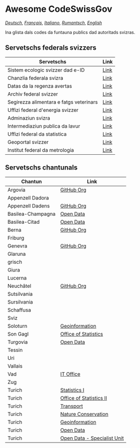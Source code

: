 # Awesome CodeSwissGov

_[Deutsch](./README.de.md)_, _[Français](./README.fr.md)_, _[Italiano](./README.it.md)_, _[Rumantsch](./README.rm.md)_, _[English](./README.md)_

Ina glista dals codes da funtauna publics dad autoritads svizras.

## Servetschs federals svizzers

| Servetschs                              | Link                                            |
| --------------------------------------- | ----------------------------------------------- |
| Sistem ecologic svizzer dad e-ID        | [Link](https://github.com/e-id-admin)           |
| Chanzlia federala svizra                | [Link](https://github.com/swiss)                |
| Datas da la regenza avertas             | [Link](https://github.com/ogdch)                |
| Archiv federal svizzer                  | [Link](https://github.com/SwissFederalArchives) |
| Segirezza alimentara e fatgs veterinars | [Link](https://github.com/BLV-OSAV-USAV)        |
| Uffizi federal d'energia svizzer        | [Link](https://github.com/SFOE)                 |
| Adminaziun svizra                       | [Link](https://github.com/admin-ch)             |
| Intermediaziun publica da lavur         | [Link](https://github.com/alv-ch)               |
| Uffizi federal da statistica            | [Link](https://github.com/BFS-SHS-MSAS)         |
| Geoportal svizzer                       | [Link](https://github.com/geoadmin)             |
| Institut federal da metrologia          | [Link](https://github.com/metas-ch)             |

## Servetschs chantunals

| Chantun           | Link                                                            |
| ----------------- | --------------------------------------------------------------- |
| Argovia           | [GitHub Org](https://github.com/kanton-aargau)                  |
| Appenzell Dadora  |                                                                 |
| Appenzell Dadens  | [GitHub Org](https://github.com/KTAI-GIS)                       |
| Basilea-Champagna | [Open Data](https://github.com/ogd-bl)                          |
| Basilea-Citad     | [Open Data](https://github.com/opendatabs)                      |
| Berna             | [GitHub Org](https://github.com/kanton-bern)                    |
| Friburg           |                                                                 |
| Genevra           | [GitHub Org](https://github.com/republique-et-canton-de-geneve) |
| Glaruna           |                                                                 |
| grisch            |                                                                 |
| Giura             |                                                                 |
| Lucerna           |                                                                 |
| Neuchâtel         | [GitHub Org](https://github.com/sitn)                           |
| Sutsilvania       |                                                                 |
| Sursilvania       |                                                                 |
| Schaffusa         |                                                                 |
| Sviz              |                                                                 |
| Soloturn          | [Geoinformation](https://github.com/sogis)                      |
| Son Gagl          | [Office of Statistics](https://github.com/statistikSG)          |
| Turgovia          | [Open Data](https://github.com/ogdtg)                           |
| Tessin            |                                                                 |
| Uri               |                                                                 |
| Vallais           |                                                                 |
| Vad               | [IT Office](https://github.com/dsi-vd)                          |
| Zug               |                                                                 |
| Turich            | [Statistics I](https://github.com/statistikstadtzuerich)        |
| Turich            | [Office of Statistics II](https://github.com/statistikZH)       |
| Turich            | [Transport](https://github.com/VerkehrsbetriebeZuerich)         |
| Turich            | [Nature Conservation](https://github.com/FNSKtZH)               |
| Turich            | [Geoinformation](https://github.com/gisktzh)                    |
| Turich            | [Open Data](https://github.com/opendatazurich)                  |
| Turich            | [Open Data - Specialist Unit](https://github.com/openZH)        |
